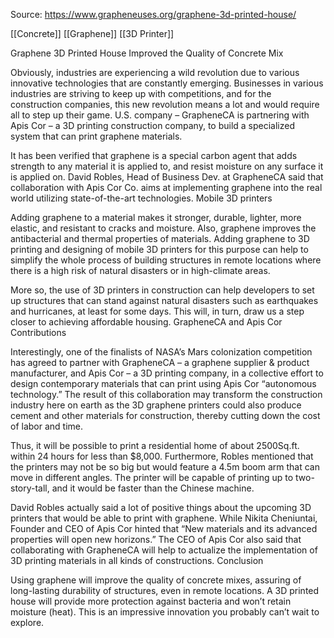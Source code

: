 Source: https://www.grapheneuses.org/graphene-3d-printed-house/

[[Concrete]]
[[Graphene]]
[[3D Printer]]


Graphene 3D Printed House Improved the Quality of Concrete Mix

Obviously, industries are experiencing a wild revolution due to various innovative technologies that are constantly emerging. Businesses in various industries are striving to keep up with competitions, and for the construction companies, this new revolution means a lot and would require all to step up their game. U.S. company – GrapheneCA is partnering with Apis Cor – a 3D printing construction company, to build a specialized system that can print graphene materials.

It has been verified that graphene is a special carbon agent that adds strength to any material it is applied to, and resist moisture on any surface it is applied on. David Robles, Head of Business Dev. at GrapheneCA said that collaboration with Apis Cor Co. aims at implementing graphene into the real world utilizing state-of-the-art technologies.
Mobile 3D printers

Adding graphene to a material makes it stronger, durable, lighter, more elastic, and resistant to cracks and moisture. Also, graphene improves the antibacterial and thermal properties of materials. Adding graphene to 3D printing and designing of mobile 3D printers for this purpose can help to simplify the whole process of building structures in remote locations where there is a high risk of natural disasters or in high-climate areas.

More so, the use of 3D printers in construction can help developers to set up structures that can stand against natural disasters such as earthquakes and hurricanes, at least for some days. This will, in turn, draw us a step closer to achieving affordable housing.
GrapheneCA and Apis Cor Contributions

Interestingly, one of the finalists of NASA’s Mars colonization competition has agreed to partner with GrapheneCA – a graphene supplier & product manufacturer, and Apis Cor – a 3D printing company, in a collective effort to design contemporary materials that can print using Apis Cor “autonomous technology.” The result of this collaboration may transform the construction industry here on earth as the 3D graphene printers could also produce cement and other materials for construction, thereby cutting down the cost of labor and time.

Thus, it will be possible to print a residential home of about 2500Sq.ft. within 24 hours for less than $8,000. Furthermore, Robles mentioned that the printers may not be so big but would feature a 4.5m boom arm that can move in different angles. The printer will be capable of printing up to two-story-tall, and it would be faster than the Chinese machine.

David Robles actually said a lot of positive things about the upcoming 3D printers that would be able to print with graphene. While Nikita Cheniuntai, Founder and CEO of Apis Cor hinted that “New materials and its advanced properties will open new horizons.” The CEO of Apis Cor also said that collaborating with GrapheneCA will help to actualize the implementation of 3D printing materials in all kinds of constructions.
Conclusion

Using graphene will improve the quality of concrete mixes, assuring of long-lasting durability of structures, even in remote locations. A 3D printed house will provide more protection against bacteria and won’t retain moisture (heat). This is an impressive innovation you probably can’t wait to explore.
